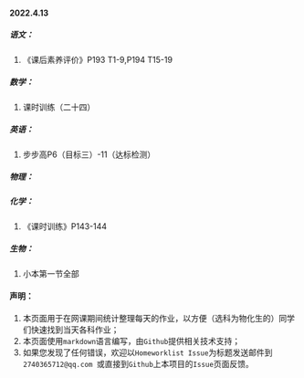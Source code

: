 
#### 2022.4.13

##### 语文：  
1. 《课后素养评价》P193 T1-9,P194 T15-19

##### 数学：  
1. 课时训练（二十四）

##### 英语：  
1. 步步高P6（目标三）-11（达标检测）

##### 物理：

##### 化学：
1. 《课时训练》P143-144

##### 生物：
1. 小本第一节全部

#### 声明：

1. 本页面用于在网课期间统计整理每天的作业，以方便（选科为物化生的）同学们快速找到当天各科作业；
2. 本页面使用`markdown`语言编写，由`Github`提供相关技术支持；
3. 如果您发现了任何错误，欢迎以`Homeworklist Issue`为标题发送邮件到`2740365712@qq.com `或直接到`Github`上本项目的`Issue`页面反馈。